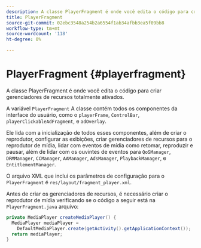 ```yaml
---
description: A classe PlayerFragment é onde você edita o código para criar gerenciadores de recursos totalmente ativados.
title: PlayerFragment
source-git-commit: 02ebc3548a254b2a6554f1ab34afbb3ea5f09bb8
workflow-type: tm+mt
source-wordcount: '118'
ht-degree: 0%

---
```


# PlayerFragment {#playerfragment}

A classe PlayerFragment é onde você edita o código para criar gerenciadores de recursos totalmente ativados.

A variável `PlayerFragment` A classe contém todos os componentes da interface do usuário, como o `playerFrame`, `ControlBar`, `playerClickableAdFragment`, e `adOverlay`.

Ele lida com a inicialização de todos esses componentes, além de criar o reprodutor, configurar as exibições, criar gerenciadores de recursos para o reprodutor de mídia, lidar com eventos de mídia como retomar, reproduzir e pausar, além de lidar com os ouvintes de eventos para `QoSManager`, `DRMManager`, `CCManager`, `AAManager`, `AdsManager`, `PlaybackManager`, e `EntitlementManager`.

O arquivo XML que inclui os parâmetros de configuração para o `PlayerFragment` é `res/layout/fragment_player.xml`.

Antes de criar os gerenciadores de recursos, é necessário criar o reprodutor de mídia verificando se o código a seguir está na `PlayerFragment.java` arquivo:

```java
private MediaPlayer createMediaPlayer() { 
  MediaPlayer mediaPlayer =  
    DefaultMediaPlayer.create(getActivity().getApplicationContext()); 
  return mediaPlayer; 
}
```
